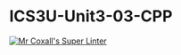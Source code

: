 # ICS3U-Unit3-03-CPP

[![Mr Coxall's Super Linter](https://github.com/Kyanh-Pham/ICS3U-Unit3-03-CPP/workflows/Mr%20Coxall's%20Super%20Linter/badge.svg)](https://github.com/Kyanh-Pham/ICS3U-Unit3-03-CPP/actions/)
